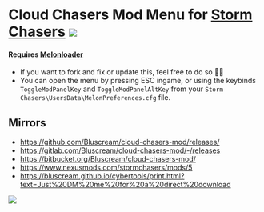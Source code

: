# Cloud Chasers Mod Menu for [Storm Chasers](https://steamdb.info/app/862800/info/) ![](https://img.shields.io/github/downloads/Bluscream/cloud-chasers-mod/total)

#### Requires [Melonloader](https://melonwiki.xyz/#/?id=requirements)

- If you want to fork and fix or update this, feel free to do so 🙏🏻 
- You can open the menu by pressing ESC ingame, or using the keybinds `ToggleModPanelKey` and `ToggleModPanelAltKey` from your `Storm Chasers\UsersData\MelonPreferences.cfg` file.

## Mirrors
- https://github.com/Bluscream/cloud-chasers-mod/releases/
- https://gitlab.com/Bluscream/cloud-chasers-mod/-/releases
- https://bitbucket.org/Bluscream/cloud-chasers-mod/
- https://www.nexusmods.com/stormchasers/mods/5
- https://bluscream.github.io/cybertools/print.html?text=Just%20DM%20me%20for%20a%20direct%20download

![](https://staticdelivery.nexusmods.com/mods/5076/images/5/5-1691873490-1757963709.png)
